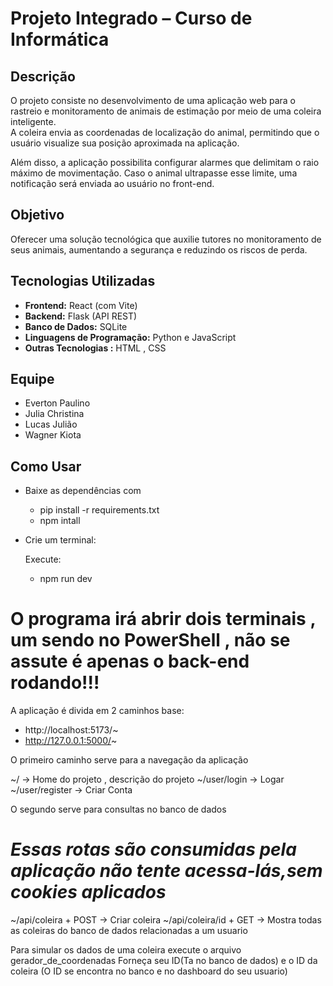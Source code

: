 # Projeto Integrado – Curso de Informática

## Descrição
O projeto consiste no desenvolvimento de uma aplicação web para o rastreio e monitoramento de animais de estimação por meio de uma coleira inteligente.  
A coleira envia as coordenadas de localização do animal, permitindo que o usuário visualize sua posição aproximada na aplicação.  

Além disso, a aplicação possibilita configurar alarmes que delimitam o raio máximo de movimentação. Caso o animal ultrapasse esse limite, uma notificação será enviada ao usuário no front-end.

## Objetivo
Oferecer uma solução tecnológica que auxilie tutores no monitoramento de seus animais, aumentando a segurança e reduzindo os riscos de perda.

## Tecnologias Utilizadas
- **Frontend:** React (com Vite)  
- **Backend:** Flask (API REST)  
- **Banco de Dados:** SQLite
- **Linguagens de Programação:** Python e JavaScript  
- **Outras Tecnologias :** HTML , CSS

## Equipe
- Everton Paulino  
- Julia Christina  
- Lucas Julião  
- Wagner Kiota  



## Como Usar

- Baixe as dependências com 
    - pip install -r requirements.txt
    - npm intall
    
- Crie um terminal:

    Execute:
    - npm run dev


# O programa irá abrir dois terminais , um sendo no PowerShell , não se assute é apenas o back-end rodando!!!

A aplicação é divida em 2 caminhos base:

- http://localhost:5173/~
- http://127.0.0.1:5000/~

O primeiro caminho serve para a navegação da aplicação

~/ -> Home do projeto , descrição do projeto
~/user/login -> Logar
~/user/register -> Criar Conta

O segundo serve para consultas no banco de dados

# *Essas rotas são consumidas pela aplicação não tente acessa-lás,sem cookies aplicados*
~/api/coleira + POST -> Criar coleira
~/api/coleira/id + GET  -> Mostra todas as coleiras do banco de dados relacionadas a um usuario

Para simular os dados de uma coleira execute o arquivo gerador_de_coordenadas
Forneça seu ID(Ta no banco de dados) e o ID da coleira (O ID se encontra no banco e no  dashboard do seu usuario)